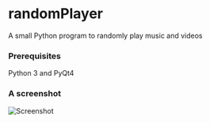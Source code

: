 randomPlayer
============

A small Python program to randomly play music and videos

### Prerequisites
Python 3 and PyQt4

### A screenshot
![Screenshot](https://raw.github.com/lusaisai/randomPlayer/master/screenshot.png "Screenshot")

